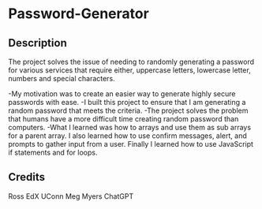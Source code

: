 # Password-Generator

## Description

The project solves the issue of needing to randomly generating a password for various services that require either, uppercase letters, lowercase letter, numbers and special characters.

-My motivation was to create an easier way to generate highly secure passwords with ease. 
-I built this project to ensure that I am generating a random password that meets the criteria.
-The project solves the problem that humans have a more difficult time creating random password than computers.
-What I learned was how to arrays and use them as sub arrays for a parent array. I also learned how to use confirm messages, alert, and prompts to gather input from a user. Finally I learned how to use JavaScript if statements and for loops.

## Credits
Ross
EdX UConn
Meg Myers
ChatGPT